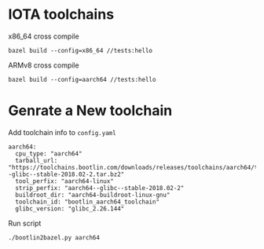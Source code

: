 # IOTA toolchains

x86_64 cross compile
```
bazel build --config=x86_64 //tests:hello
```

ARMv8 cross compile
```
bazel build --config=aarch64 //tests:hello
```

# Genrate a New toolchain  

Add toolchain info to `config.yaml`  

```
aarch64:
  cpu_type: "aarch64"
  tarball_url: "https://toolchains.bootlin.com/downloads/releases/toolchains/aarch64/tarballs/aarch64--glibc--stable-2018.02-2.tar.bz2"
  tool_perfix: "aarch64-linux"
  strip_perfix: "aarch64--glibc--stable-2018.02-2"
  buildroot_dir: "aarch64-buildroot-linux-gnu"
  toolchain_id: "bootlin_aarch64_toolchain"
  glibc_version: "glibc_2.26.144"
```

Run script  

```
./bootlin2bazel.py aarch64
```

